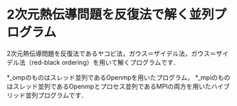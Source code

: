 # 2次元熱伝導問題を反復法で解く並列プログラム

2次元熱伝導問題を反復法であるヤコビ法，ガウス＝ザイデル法，ガウス＝ザイデル法（red-black ordering）を用いて解くプログラムです．

*_ompのものはスレッド並列であるOpenmpを用いたプログラム，
*_mpiのものはスレッド並列であるOpenmpとプロセス並列であるMPIの両方を用いたハイブリッド並列プログラムです．
